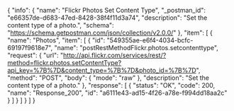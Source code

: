 {
  "info": {
    "name": "Flickr Photos Set Content Type",
    "_postman_id": "e66357de-d683-47ed-8428-38f4f11d3a74",
    "description": "Set the content type of a photo.",
    "schema": "https://schema.getpostman.com/json/collection/v2.0.0/"
  },
  "item": [
    {
      "name": "Photos",
      "item": [
        {
          "id": "549355ae-e6f4-4034-bcfc-69197f9618e7",
          "name": "postRestMethodFlickr.photos.setcontenttype",
          "request": {
            "url": "http://api.flickr.com/services/rest/?method=flickr.photos.setContentType?api_key=%7B%7D&content_type=%7B%7D&photo_id=%7B%7D",
            "method": "POST",
            "body": {
              "mode": "raw"
            },
            "description": "Set the content type of a photo."
          },
          "response": [
            {
              "status": "OK",
              "code": 200,
              "name": "Response_200",
              "id": "a6111e43-ad15-4f26-a78e-f994dd18aa2c"
            }
          ]
        }
      ]
    }
  ]
}